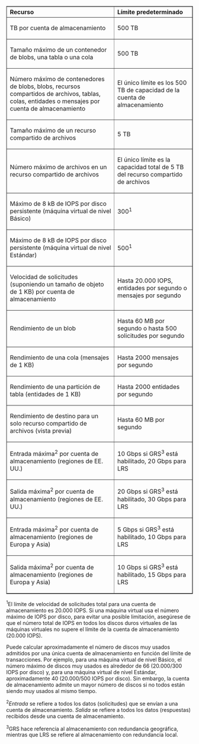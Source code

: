 <table cellspacing="0" border="1">
<tr>
   <th align="left" valign="middle">Recurso</th>
   <th align="left" valign="middle">Límite predeterminado</th>
</tr>
<tr>
   <td valign="middle"><p>TB por cuenta de almacenamiento</p></td>
   <td valign="middle"><p>500 TB</p></td>
</tr>
<tr>
   <td valign="middle"><p>Tamaño máximo de un contenedor de blobs, una tabla o una cola</p></td>
   <td valign="middle"><p>500 TB</p></td>
</tr>
<tr>
   <td valign="middle"><p>Número máximo de contenedores de blobs, blobs, recursos compartidos de archivos, tablas, colas, entidades o mensajes por cuenta de almacenamiento</p></td>
   <td valign="middle"><p>El único límite es los 500 TB de capacidad de la cuenta de almacenamiento</p></td>
</tr>
<tr>
   <td valign="middle"><p>Tamaño máximo de un recurso compartido de archivos</p></td>
   <td valign="middle"><p>5 TB</p></td>
</tr>
<tr>
   <td valign="middle"><p>Número máximo de archivos en un recurso compartido de archivos</p></td>
   <td valign="middle"><p>El único límite es la capacidad total de 5 TB del recurso compartido de archivos</p></td>
</tr>
<tr>
   <td valign="middle"><p>Máximo de 8&#160;kB de IOPS por disco persistente (máquina virtual de nivel Básico)</p></td>
   <td valign="middle"><p>300<sup>1</sup></p></td>
</tr>
<tr>
   <td valign="middle"><p>Máximo de 8&#160;kB de IOPS por disco persistente (máquina virtual de nivel Estándar)</p></td>
   <td valign="middle"><p>500<sup>1</sup></p></td>
</tr>
<tr>
   <td valign="middle"><p>Velocidad de solicitudes (suponiendo un tamaño de objeto de 1 KB) por cuenta de almacenamiento</p></td>
   <td valign="middle"><p>Hasta 20.000 IOPS, entidades por segundo o mensajes por segundo</p></td>
</tr>
<tr>
   <td valign="middle"><p>Rendimiento de un blob</p></td>
   <td valign="middle"><p>Hasta 60 MB por segundo o hasta 500 solicitudes por segundo</p></td>
</tr>
<tr>
   <td valign="middle"><p>Rendimiento de una cola (mensajes de 1 KB)</p></td>
   <td valign="middle"><p>Hasta 2000 mensajes por segundo</p></td>
</tr>
<tr>
   <td valign="middle"><p>Rendimiento de una partición de tabla (entidades de 1 KB)</p></td>
   <td valign="middle"><p>Hasta 2000 entidades por segundo</p></td>
</tr>
<tr>
   <td valign="middle"><p>Rendimiento de destino para un solo recurso compartido de archivos (vista previa)</p></td>
   <td valign="middle"><p>Hasta 60 MB por segundo</p></td>
</tr>
<tr>
   <td valign="middle"><p>Entrada máxima<sup>2</sup> por cuenta de almacenamiento (regiones de EE. UU.)</p></td>
   <td valign="middle"><p>10 Gbps si GRS<sup>3</sup> está habilitado, 20 Gbps para LRS</p></td>
</tr>
<tr>
   <td valign="middle"><p>Salida máxima<sup>2</sup> por cuenta de almacenamiento (regiones de EE. UU.)</p></td>
   <td valign="middle"><p>20 Gbps si GRS<sup>3</sup> está habilitado, 30 Gbps para LRS</p></td>
</tr>
<tr>
   <td valign="middle"><p>Entrada máxima<sup>2</sup> por cuenta de almacenamiento (regiones de Europa y Asia)</p></td>
   <td valign="middle"><p>5 Gbps si GRS<sup>3</sup> está habilitado, 10 Gbps para LRS</p></td>
</tr>
<tr>
   <td valign="middle"><p>Salida máxima<sup>2</sup> por cuenta de almacenamiento (regiones de Europa y Asia)</p></td>
   <td valign="middle"><p>10 Gbps si GRS<sup>3</sup> está habilitado, 15 Gbps para LRS</p></td>
</tr>
</table>

<sup>1</sup>El límite de velocidad de solicitudes total para una cuenta de almacenamiento es 20.000 IOPS. Si una máquina virtual usa el número máximo de IOPS por disco, para evitar una posible limitación, asegúrese de que el número total de IOPS en todos los discos duros virtuales de las máquinas virtuales no supere el límite de la cuenta de almacenamiento (20.000 IOPS).

Puede calcular aproximadamente el número de discos muy usados admitidos por una única cuenta de almacenamiento en función del límite de transacciones. Por ejemplo, para una máquina virtual de nivel Básico, el número máximo de discos muy usados es alrededor de 66 (20.000/300 IOPS por disco) y, para una máquina virtual de nivel Estándar, aproximadamente 40 (20.000/500 IOPS por disco). Sin embargo, la cuenta de almacenamiento admite un mayor número de discos si no todos están siendo muy usados al mismo tiempo.

<sup>2</sup>*Entrada* se refiere a todos los datos (solicitudes) que se envían a una cuenta de almacenamiento. *Salida* se refiere a todos los datos (respuestas) recibidos desde una cuenta de almacenamiento.

<sup>3</sup>GRS hace referencia al almacenamiento con redundancia geográfica, mientras que LRS se refiere al almacenamiento con redundancia local.

<!---HONumber=July15_HO5-->